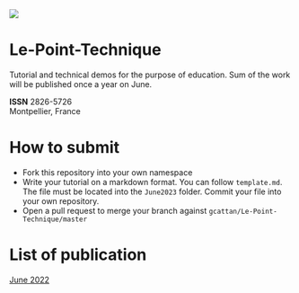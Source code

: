 
<img type="image/svg" src="https://byob.yarr.is/gcattan/Le-Point-Technique/score"/>

# Le-Point-Technique 
Tutorial and technical demos for the purpose of education.
Sum of the work will be published once a year on June.

**ISSN** 2826-5726 </br>
Montpellier, France

# How to submit
- Fork this repository into your own namespace
- Write your tutorial on a markdown format. You can follow `template.md`. The file must be located into the `June2023` folder. Commit your file into your own repository.
- Open a pull request to merge your branch against `gcattan/Le-Point-Technique/master`

# List of publication

[June 2022](June2022/June2022.pdf)
